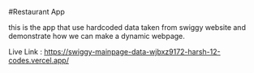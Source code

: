 #Restaurant App

this is the app that use hardcoded data taken from swiggy website and demonstrate how we can make a dynamic webpage.

Live Link : https://swiggy-mainpage-data-wjbxz9172-harsh-12-codes.vercel.app/
